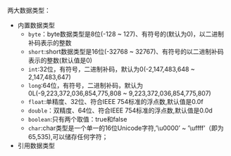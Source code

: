 两大数据类型：
* 内置数据类型
    * `byte`：byte数据类型是8位(-128 ~ 127)、有符号的(默认为0)，以二进制补码表示的整数
    * `short`:short数据类型是16位(-32768 ~ 32767)、有符号的以二进制补码表示的整数(默认值是0)
    * `int`:32位，有符号，二进制补码，默认为0(-2,147,483,648 ~ 2,147,483,647)
    * `long`:64位，有符号，二进制补码，默认为0L(-9,223,372,036,854,775,808 ~ 9,223,372,036,854,775,807)
    * `float`:单精度、32位、符合IEEE 754标准的浮点数,默认值是0.0f
    * `double`：双精度、64位、符合IEEE 754标准的浮点数,默认值是0.0d
    * `boolean`:只有两个取值：true和false
    * `char`:char类型是一个单一的16位Unicode字符,’\u0000’ ~ ’\uffff’（即为65,535),可以储存任何字符；
* 引用数据类型